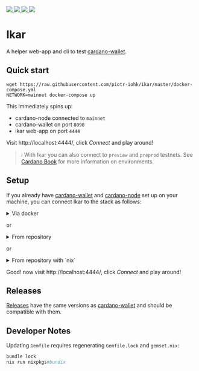 <a href="https://github.com/piotr-iohk/ikar/releases">
  <img src="https://img.shields.io/github/release/piotr-iohk/ikar.svg" />
</a>
<a href="https://hub.docker.com/r/piotrstachyra/icarus">
  <img src="https://img.shields.io/docker/pulls/piotrstachyra/icarus.svg" />
</a>
<a href="https://github.com/piotr-iohk/ikar/actions?query=workflow%3ATests">
  <img src="https://github.com/piotr-iohk/ikar/workflows/Tests/badge.svg" />
</a>
<a href="https://github.com/piotr-iohk/ikar/actions?query=workflow%3ADocker">
  <img src="https://github.com/piotr-iohk/ikar/workflows/Docker/badge.svg" />
</a>

# Ikar

A helper web-app and cli to test [cardano-wallet](https://github.com/input-output-hk/cardano-wallet).

## Quick start

```
wget https://raw.githubusercontent.com/piotr-iohk/ikar/master/docker-compose.yml
NETWORK=mainnet docker-compose up
```

This immediately spins up:

- cardano-node connected to `mainnet`
- cardano-wallet on port `8090`
- ikar web-app on port `4444`

Visit http://localhost:4444/, click _Connect_ and play around!

 > :information_source: With Ikar you can also connect to `preview` and `preprod` testnets.
 > See [Cardano Book](https://book.world.dev.cardano.org/environments.html) for more information on environments.

## Setup

If you already have [cardano-wallet](https://github.com/input-output-hk/cardano-wallet) and [cardano-node](https://github.com/input-output-hk/cardano-node) set up on your machine, you can connect Ikar to the stack as follows:

<details>
    <summary>Via docker</summary>

```
docker pull piotrstachyra/icarus:latest
docker run --network=host --rm piotrstachyra/icarus:latest
```

</details>

or

<details>
    <summary>From repository</summary>

1. [Have ruby](https://www.ruby-lang.org/en/documentation/installation/).
2. :point_down:

```
git clone https://github.com/piotr-iohk/ikar.git
cd ikar
bundle config set without 'development test'
bundle install
ruby app.rb
```

</details>

or

<details>
    <summary>From repository with `nix`</summary>

Nix development shell provides required `ruby` and app depenencies.
This command starts app:

```
nix develop -c ruby app.rb
```

</details>

Good! now visit http://localhost:4444/, click _Connect_ and play around!

## Releases

[Releases](<[https://github.com/piotr-iohk/ikar/releases](https://github.com/piotr-iohk/ikar/releases)>) have the same versions as [cardano-wallet](https://github.com/input-output-hk/cardano-wallet/releases) and should be compatible with them.

## Developer Notes

Updating `Gemfile` requires regenerating `Gemfile.lock` and `gemset.nix`:
```ruby
bundle lock
nix run nixpkgs#bundix
```
